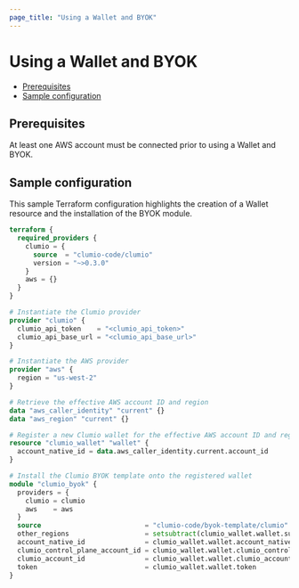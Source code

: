 ```yaml
---
page_title: "Using a Wallet and BYOK"
---
```


# Using a Wallet and BYOK
- [Prerequisites](#prerequisites)
- [Sample configuration](#sample-configuration)

<a name="prerequisites"></a>
## Prerequisites
At least one AWS account must be connected prior to using a Wallet and BYOK.

<a name="sample-configuration"></a>
## Sample configuration
This sample Terraform configuration highlights the creation of a Wallet resource and the
installation of the BYOK module.

```terraform
terraform {
  required_providers {
    clumio = {
      source  = "clumio-code/clumio"
      version = "~>0.3.0"
    }
    aws = {}
  }
}

# Instantiate the Clumio provider
provider "clumio" {
  clumio_api_token    = "<clumio_api_token>"
  clumio_api_base_url = "<clumio_api_base_url>"
}

# Instantiate the AWS provider
provider "aws" {
  region = "us-west-2"
}

# Retrieve the effective AWS account ID and region
data "aws_caller_identity" "current" {}
data "aws_region" "current" {}

# Register a new Clumio wallet for the effective AWS account ID and region
resource "clumio_wallet" "wallet" {
  account_native_id = data.aws_caller_identity.current.account_id
}

# Install the Clumio BYOK template onto the registered wallet
module "clumio_byok" {
  providers = {
    clumio = clumio
    aws    = aws
  }
  source                          = "clumio-code/byok-template/clumio"
  other_regions                   = setsubtract(clumio_wallet.wallet.supported_regions, toset([data.aws_region.current.name]))
  account_native_id               = clumio_wallet.wallet.account_native_id
  clumio_control_plane_account_id = clumio_wallet.wallet.clumio_control_plane_account_id
  clumio_account_id               = clumio_wallet.wallet.clumio_account_id
  token                           = clumio_wallet.wallet.token
}
```
